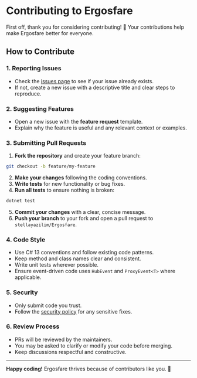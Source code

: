 
# Contributing to Ergosfare

First off, thank you for considering contributing! 💛
Your contributions help make Ergosfare better for everyone.

## How to Contribute

### 1. Reporting Issues

* Check the [issues page](https://github.com/stellayazilim/Ergosfare/issues) to see if your issue already exists.
* If not, create a new issue with a descriptive title and clear steps to reproduce.

### 2. Suggesting Features

* Open a new issue with the **feature request** template.
* Explain why the feature is useful and any relevant context or examples.

### 3. Submitting Pull Requests

1. **Fork the repository** and create your feature branch:

```bash
git checkout -b feature/my-feature
```

2. **Make your changes** following the coding conventions.
3. **Write tests** for new functionality or bug fixes.
4. **Run all tests** to ensure nothing is broken:

```bash
dotnet test
```

5. **Commit your changes** with a clear, concise message.
6. **Push your branch** to your fork and open a pull request to `stellayazilim/Ergosfare`.

### 4. Code Style

* Use C# 13 conventions and follow existing code patterns.
* Keep method and class names clear and consistent.
* Write unit tests wherever possible.
* Ensure event-driven code uses `HubEvent` and `ProxyEvent<T>` where applicable.

### 5. Security

* Only submit code you trust.
* Follow the [security policy](SECURITY.md) for any sensitive fixes.

### 6. Review Process

* PRs will be reviewed by the maintainers.
* You may be asked to clarify or modify your code before merging.
* Keep discussions respectful and constructive.

---

**Happy coding!**
Ergosfare thrives because of contributors like you. 🌟

